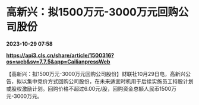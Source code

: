 # 高新兴：拟1500万元-3000万元回购公司股份

**2023-10-29 07:58**

**https://api3.cls.cn/share/article/1500316?os=web&sv=7.7.5&app=CailianpressWeb**

【高新兴：拟1500万元-3000万元回购公司股份】财联社10月29日电，高新兴公告，拟以集中竞价方式回购公司股份，在未来适宜时机用于后续实施员工持股计划或股权激励计划。回购价格不超过6.00元/股，回购资金总额人民币1500万元-3000万元。